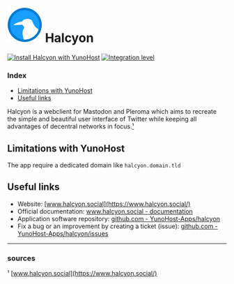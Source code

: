 # <img src="/images/halcyon_logo.png" width="80px" alt="Halcyon's logo"> Halcyon

[![Install Halcyon with YunoHost](https://install-app.yunohost.org/install-with-yunohost.png)](https://install-app.yunohost.org/?app=halcyon) [![Integration level](https://dash.yunohost.org/integration/halcyon.svg)](https://dash.yunohost.org/appci/app/halcyon)

### Index

- [Limitations with YunoHost](#limitations-with-yunohost)
- [Useful links](#useful-links)

Halcyon is a webclient for Mastodon and Pleroma which aims to recreate the simple and beautiful user interface of Twitter while keeping all advantages of decentral networks in focus.[¹](#sources)

## Limitations with YunoHost

The app require a dedicated domain like `halcyon.domain.tld`

## Useful links

+ Website: [www.halcyon.social](https://www.halcyon.social/)
+ Official documentation: [www.halcyon.social - documentation](https://www.halcyon.social/documentation.php)
+ Application software repository: [github.com - YunoHost-Apps/halcyon](https://github.com/YunoHost-Apps/halcyon_ynh)
+ Fix a bug or an improvement by creating a ticket (issue): [github.com - YunoHost-Apps/halcyon/issues](https://github.com/YunoHost-Apps/halcyon_ynh/issues)

------

### sources

¹ [www.halcyon.social](https://www.halcyon.social/)
